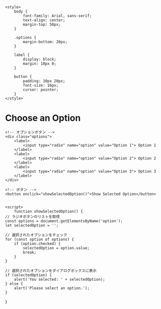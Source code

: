 <!DOCTYPE html>
<html lang="ja">
<head>
    <meta charset="UTF-8">
    <meta name="viewport" content="width=device-width, initial-scale=1.0">
    <title>Option Selection Example</title>
  
    <style>
        body {
            font-family: Arial, sans-serif;
            text-align: center;
            margin-top: 50px;
        }

        .options {
            margin-bottom: 20px;
        }

        label {
            display: block;
            margin: 10px 0;
        }

        button {
            padding: 10px 20px;
            font-size: 16px;
            cursor: pointer;
        }
    </style>
</head>
<body>
    <h1>Choose an Option</h1>
    
    <!-- オプションボタン -->
    <div class="options">
        <label>
            <input type="radio" name="option" value="Option 1"> Option 1
        </label>
        <label>
            <input type="radio" name="option" value="Option 2"> Option 2
        </label>
        <label>
            <input type="radio" name="option" value="Option 3"> Option 3
        </label>
    </div>
    
    <!-- ボタン -->
    <button onclick="showSelectedOption()">Show Selected Option</button>
    

    <script>
        function showSelectedOption() {
    // ラジオボタンのリストを取得
    const options = document.getElementsByName('option');
    let selectedOption = '';

    // 選択されたオプションをチェック
    for (const option of options) {
        if (option.checked) {
            selectedOption = option.value;
            break;
        }
    }

    // 選択されたオプションをダイアログボックスに表示
    if (selectedOption) {
        alert('You selected: ' + selectedOption);
    } else {
        alert('Please select an option.');
    }
}
    </script>

</body>
</html>


